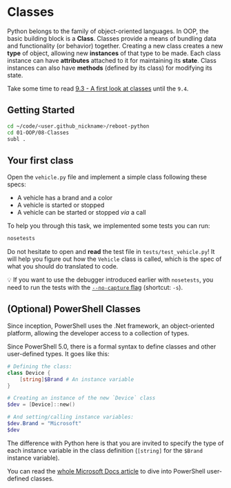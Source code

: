 # Classes

Python belongs to the family of object-oriented languages. In OOP, the basic building block is a **Class**. Classes provide a means of bundling data and functionality (or behavior) together. Creating a new class creates a new **type** of object, allowing new **instances** of that type to be made. Each class instance can have **attributes** attached to it for maintaining its **state**. Class instances can also have **methods** (defined by its class) for modifying its state.

Take some time to read [9.3 - A first look at classes](https://docs.python.org/3/tutorial/classes.html#a-first-look-at-classes) until the `9.4`.

## Getting Started

```bash
cd ~/code/<user.github_nickname>/reboot-python
cd 01-OOP/08-Classes
subl .
```

## Your first class

Open the `vehicle.py` file and implement a simple class following these specs:

- A vehicle has a brand and a color
- A vehicle is started or stopped
- A vehicle can be started or stopped _via_ a call

To help you through this task, we implemented some tests you can run:

```bash
nosetests
```

Do not hesitate to open and **read** the test file in `tests/test_vehicle.py`!
It will help you figure out how the `Vehicle` class is called, which is the
spec of what you should do translated to code.

💡 If you want to use the debugger introduced earlier with `nosetests`, you need to run the tests with the [`--no-capture` flag](http://nose.readthedocs.io/en/latest/man.html#cmdoption-s) (shortcut: `-s`).

## (Optional) PowerShell Classes

Since inception, PowerShell uses the .Net framework, an object-oriented platform, allowing the developer access to a collection of types.

Since PowerShell 5.0, there is a formal syntax to define classes and other user-defined types. It goes like this:

```powershell
# Defining the class:
class Device {
    [string]$Brand # An instance variable
}

# Creating an instance of the new `Device` class
$dev = [Device]::new()

# And setting/calling instance variables:
$dev.Brand = "Microsoft"
$dev
```

The difference with Python here is that you are invited to specify the type of each instance variable in the class definition (`[string]` for the `$Brand` instance variable).

You can read the [whole Microsoft Docs article](https://docs.microsoft.com/powershell/module/microsoft.powershell.core/about/about_classes) to dive into PowerShell user-defined classes.

